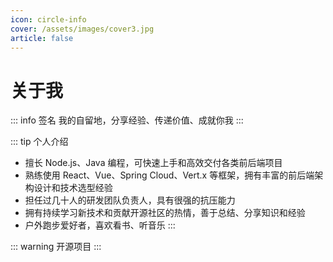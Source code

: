 ```yaml
---
icon: circle-info
cover: /assets/images/cover3.jpg
article: false
---
```


# 关于我

::: info 签名
我的自留地，分享经验、传递价值、成就你我
:::

::: tip 个人介绍
* 擅长 Node.js、Java 编程，可快速上手和高效交付各类前后端项目
* 熟练使用 React、Vue、Spring Cloud、Vert.x 等框架，拥有丰富的前后端架构设计和技术选型经验
* 担任过几十人的研发团队负责人，具有很强的抗压能力
* 拥有持续学习新技术和贡献开源社区的热情，善于总结、分享知识和经验
* 户外跑步爱好者，喜欢看书、听音乐
:::

::: warning 开源项目
:::
